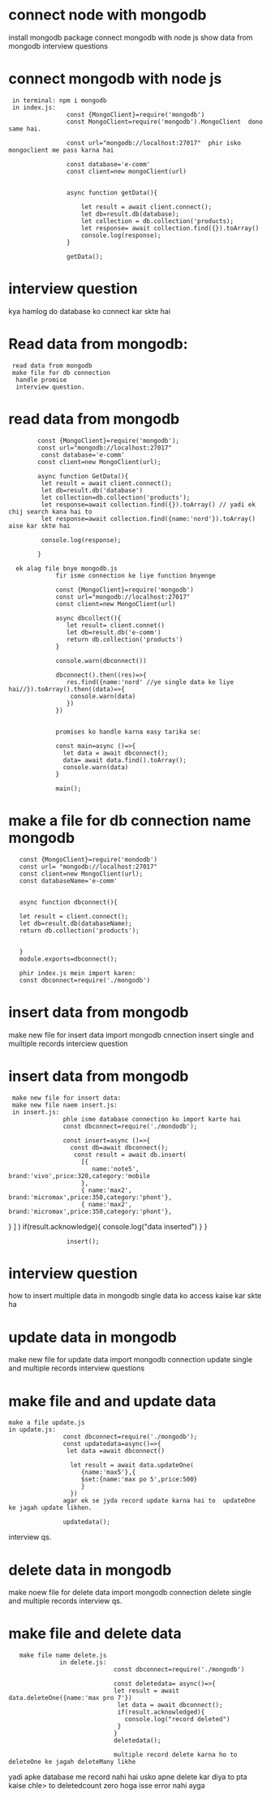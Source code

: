# connect node with mongodb
   install mongodb package
   connect mongodb with node js
   show data from mongodb
   interview questions
# connect mongodb with node js
     in terminal: npm i mongodb
     in index.js:     
                    const {MongoClient}=require('mongodb')   
                    const MongoClient=require('mongodb').MongoClient  dono same hai.

                    const url="mongodb://localhost:27017"  phir isko mongoclient me pass karna hai

                    const database='e-comm'
                    const client=new mongoClient(url)
                    

                    async function getData(){

                        let result = await client.connect();
                        let db=result.db(database);
                        let collection = db.collection('products);
                        let response= await collection.find({}).toArray()
                        console.log(response);
                    }

                    getData();
# interview question
 kya hamlog do database ko connect kar skte hai

 # Read data from mongodb:
     read data from mongodb
     make file for db connection
      handle promise 
      interview question.
# read data from mongodb
            const {MongoClient}=require('mongodb');
            const url="mongodb://localhost:27017"
             const database='e-comm'
            const client=new MongoClient(url);

            async function GetData(){
             let result = await client.connect();
             let db=result.db('database')
             let collection=db.collection('products');
             let response=await collection.find({}).toArray() // yadi ek chij search kana hai to 
             let response=await collection.find({name:'nord'}).toArray()  aise kar skte hai 
            
             console.log(response);

            }

      ek alag file bnye mongodb.js
                 fir isme connection ke liye function bnyenge

                 const {MongoClient}=require('mongodb')
                 const url="mongodb://localhost:27017"
                 const client=new MongoClient(url)

                 async dbcollect(){
                    let result= client.connet()
                    let db=result.db('e-comm')
                    return db.collection('products')
                 }
                 
                 console.warn(dbconnect())

                 dbconnect().then((res)=>{
                    res.find({name:'nord' //ye single data ke liye hai//}).toArray().then((data)=>{
                     console.warn(data)
                    })
                 })


                 promises ko handle karna easy tarika se:

                 const main=async ()=>{
                   let data = await dbconnect();
                   data= await data.find().toArray();
                   console.warn(data)
                 }

                 main();
# make a file for db connection name mongodb

       const {MongoClient}=require('mondodb')
       const url= "mongodb://localhost:27017"
       const client=new MongoClient(url);
       const databaseName='e-comm'


       async function dbconnect(){

       let result = client.connect();
       let db=result.db(databaseName);
       return db.collection('products');


       }
       module.exports=dbconnect();

       phir index.js mein import karen:
       const dbconnect=require('./mongodb')

# insert data from mongodb
make new file for insert data
import mongodb cnnection
insert single and muiltiple records
interciew question

# insert data from mongodb
     make new file for insert data:
     make new file naem insert.js:
     in insert.js:  
                   phle isme database connection ko import karte hai
                   const dbconnect=require('./mondodb');

                   const insert=async ()=>{
                     const db=await dbconnect();
                      const result = await db.insert(
                        [{
                           name:'note5', brand:'vivo',price:320,category:'mobile
                        },
                        { name:'max2', brand:'micromax',price:350,category:'phont'},
                        { name:'max2', brand:'micromax',price:350,category:'phont'},
}
                        ]
                      )
                     if(result.acknowledge){
                        console.log("data inserted")
                      }
                   }
                              
                    insert();          
# interview question
how to insert multiple data in mongodb
single data ko access kaise kar skte ha

# update data in mongodb
make new file for update data 
import mongodb connection
update single and multiple records
interview questions

# make file and and update data
    make a file update.js
    in update.js:   
                   const dbconnect=require('./mongodb');
                   const updatedata=async()=>{
                    let data =await dbconnect()

                     let result = await data.updateOne(
                        {name:'max5'},{
                        $set:{name:'max po 5',price:500}
                        }
                     })
                   agar ek se jyda record update karna hai to  updateOne ke jagah update likhen.

                   updatedata();
 interview qs. 

# delete data in mongodb

   make noew file for delete data
   import mongodb connection
   delete single and multiple records
   interview qs.
# make file and delete data

       make file name delete.js
                  in delete.js:
                                 const dbconnect=require('./mongodb')

                                 const deletedata= async()=>{
                                 let result = await data.deleteOne({name:'max pro 7'})
                                  let data = await dbconnect();
                                  if(result.acknowledged){
                                    console.log("record deleted")
                                  }
                                 }  
                                 deletedata(); 

                                 multiple record delete karna ho to deleteOne ke jagah deleteMany likhe
yadi apke database me record nahi hai usko apne delete kar diya to pta kaise chle> to deletedcount zero hoga 
isse error nahi ayga                                 